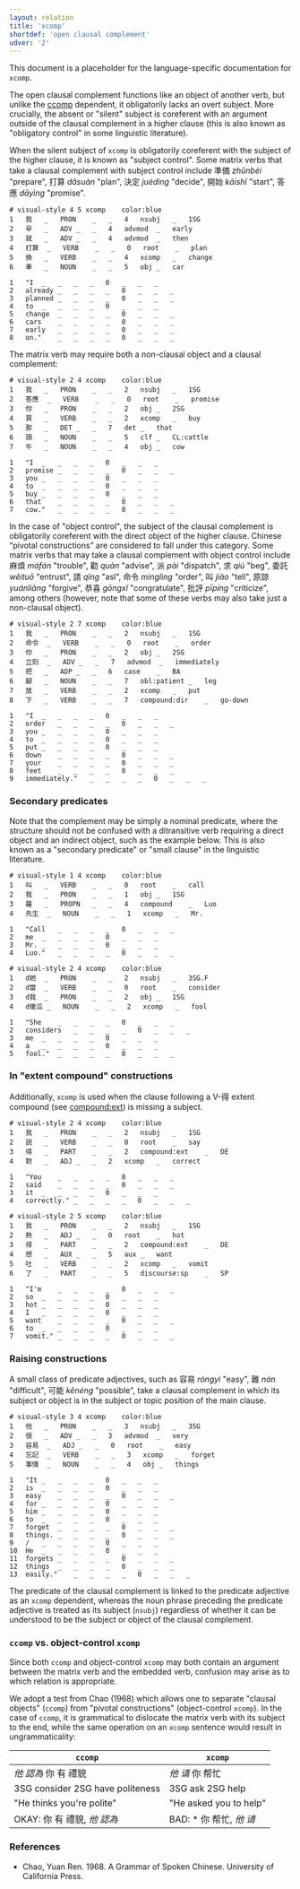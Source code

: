 ```yaml
---
layout: relation
title: 'xcomp'
shortdef: 'open clausal complement'
udver: '2'
---
```


This document is a placeholder for the language-specific documentation
for `xcomp`.

The open clausal complement functions like an object of another verb, but unlike the [ccomp]() dependent, it obligatorily lacks an overt subject. More crucially, the absent or "silent" subject is coreferent with an argument outside of the clausal complement in a higher clause (this is also known as "obligatory control" in some linguistic literature). 

When the silent subject of `xcomp` is obligatorily coreferent with the subject of the higher clause, it is known as "subject control". Some matrix verbs that take a clausal complement with subject control include 準備 _zhǔnbèi_ "prepare", 打算 _dǎsuàn_ "plan", 決定 _juédìng_ "decide", 開始 _kāishǐ_ "start", 答應 _dāyìng_ "promise".

~~~ conllu
# visual-style 4 5 xcomp	color:blue
1	我	_	PRON	_	_	4	nsubj	_	1SG
2	早	_	ADV	_	_	4	advmod	_	early
3	就	_	ADV	_	_	4	advmod	_	then
4	打算	_	VERB	_	_	0	root	_	plan
5	換	_	VERB	_	_	4	xcomp	_	change
6	車	_	NOUN	_	_	5	obj	_	car

1	"I	_	_	_	_	0	_	_	_
2	already	_	_	_	_	0	_	_	_
3	planned	_	_	_	_	0	_	_	_
4	to	_	_	_	_	0	_	_	_
5	change	_	_	_	_	0	_	_	_
6	cars	_	_	_	_	0	_	_	_
7	early	_	_	_	_	0	_	_	_
8	on."	_	_	_	_	0	_	_	_

~~~

The matrix verb may require both a non-clausal object and a clausal complement:

~~~ conllu
# visual-style 2 4 xcomp	color:blue
1	我	_	PRON	_	_	2	nsubj	_	1SG
2	答應	_	VERB	_	_	0	root	_	promise
3	你	_	PRON	_	_	2	obj	_	2SG
4	買	_	VERB	_	_	2	xcomp	_	buy
5	那	_	DET	_	_	7	det	_	that
6	頭	_	NOUN	_	_	5	clf	_	CL:cattle
7	牛	_	NOUN	_	_	4	obj	_	cow

1	"I	_	_	_	_	0	_	_	_
2	promise	_	_	_	_	0	_	_	_
3	you	_	_	_	_	0	_	_	_
4	to	_	_	_	_	0	_	_	_
5	buy	_	_	_	_	0	_	_	_
6	that	_	_	_	_	0	_	_	_
7	cow."	_	_	_	_	0	_	_	_

~~~

In the case of "object control", the subject of the clausal complement is obligatorily coreferent with the direct object of the higher clause. Chinese “pivotal constructions” are considered to fall under this category. Some matrix verbs that may take a clausal complement with object control include 麻煩 _máfán_ "trouble", 勸 _quàn_ "advise", 派 _pài_ "dispatch", 求 _qiú_ "beg", 委託 _wěituō_ "entrust", 請 _qǐng_ "asl", 命令 _mìnglìng_ "order", 叫 _jiào_ "tell", 原諒 _yuánliàng_ "forgive", 恭喜 _gōngxǐ_ "congratulate", 批評 _pīpíng_ "criticize", among others (however, note that some of these verbs may also take just a non-clausal object).

~~~ conllu
# visual-style 2 7 xcomp	color:blue
1	我	_	PRON	_	_	2	nsubj	_	1SG
2	命令	_	VERB	_	_	0	root	_	order
3	你	_	PRON	_	_	2	obj	_	2SG
4	立刻	_	ADV	_	_	7	advmod	_	immediately
5	把	_	ADP	_	_	6	case	_	BA
6	腳	_	NOUN	_	_	7	obl:patient	_	leg
7	放	_	VERB	_	_	2	xcomp	_	put
8	下	_	VERB	_	_	7	compound:dir	_	go-down

1	"I	_	_	_	_	0	_	_	_
2	order	_	_	_	_	0	_	_	_
3	you	_	_	_	_	0	_	_	_
4	to	_	_	_	_	0	_	_	_
5	put	_	_	_	_	0	_	_	_
6	down	_	_	_	_	0	_	_	_
7	your	_	_	_	_	0	_	_	_
8	feet	_	_	_	_	0	_	_	_
9	immediately."	_	_	_	_	0	_	_	_

~~~

### Secondary predicates

Note that the complement may be simply a nominal predicate, where the structure should not be confused with a ditransitive verb requiring a direct object and an indirect object, such as the example below. This is also known as a "secondary predicate" or "small clause" in the linguistic literature.

~~~ conllu
# visual-style 1 4 xcomp	color:blue
1	叫	_	VERB	_	_	0	root	_	call
2	我	_	PRON	_	_	1	obj	_	1SG
3	羅	_	PROPN	_	_	4	compound	_	Luo
4	先生	_	NOUN	_	_	1	xcomp	_	Mr.

1	"Call	_	_	_	_	0	_	_	_
2	me	_	_	_	_	0	_	_	_
3	Mr.	_	_	_	_	0	_	_	_
4	Luo."	_	_	_	_	0	_	_	_

~~~

~~~ conllu
# visual-style 2 4 xcomp	color:blue
1	d她	_	PRON	_	_	2	nsubj	_	3SG.F
2	d當	_	VERB	_	_	0	root	_	consider
3	d我	_	PRON	_	_	2	obj	_	1SG
4	d傻瓜	_	NOUN	_	_	2	xcomp	_	fool

1	"She	_	_	_	_	0	_	_	_
2	considers	_	_	_	_	0	_	_	_
3	me	_	_	_	_	0	_	_	_
4	a	_	_	_	_	0	_	_	_
5	fool."	_	_	_	_	0	_	_	_

~~~

### In "extent compound" constructions

Additionally, `xcomp` is used when the clause following a V-得 extent compound (see [compound:ext]()) is missing a subject.

~~~ conllu
# visual-style 2 4 xcomp	color:blue
1	我	_	PRON	_	_	2	nsubj	_	1SG
2	説	_	VERB	_	_	0	root	_	say
3	得	_	PART	_	_	2	compound:ext	_	DE
4	對	_	ADJ	_	_	2	xcomp	_	correct

1	"You	_	_	_	_	0	_	_	_
2	said	_	_	_	_	0	_	_	_
3	it	_	_	_	_	0	_	_	_
4	correctly."	_	_	_	_	0	_	_	_

~~~

~~~ conllu
# visual-style 2 5 xcomp	color:blue
1	我	_	PRON	_	_	2	nsubj	_	1SG
2	熱	_	ADJ	_	_	0	root	_	hot
3	得	_	PART	_	_	2	compound:ext	_	DE
4	想	_	AUX	_	_	5	aux	_	want
5	吐	_	VERB	_	_	2	xcomp	_	vomit
6	了	_	PART	_	_	5	discourse:sp	_	SP

1	"I'm	_	_	_	_	0	_	_	_
2	so	_	_	_	_	0	_	_	_
3	hot	_	_	_	_	0	_	_	_
4	I	_	_	_	_	0	_	_	_
5	want	_	_	_	_	0	_	_	_
6	to	_	_	_	_	0	_	_	_
7	vomit."	_	_	_	_	0	_	_	_

~~~

### Raising constructions

A small class of predicate adjectives, such as 容易 _róngyì_ "easy", 難 _nán_ "difficult", 可能 _kěnéng_ "possible", take a clausal complement in which its subject or object is in the subject or topic position of the main clause.

~~~ conllu
# visual-style 3 4 xcomp	color:blue
1	他	_	PRON	_	_	3	nsubj	_	3SG
2	很	_	ADV	_	_	3	advmod	_	very
3	容易	_	ADJ	_	_	0	root	_	easy
4	忘記	_	VERB	_	_	3	xcomp	_	forget
5	事情	_	NOUN	_	_	4	obj	_	things

1	"It	_	_	_	_	0	_	_	_
2	is	_	_	_	_	0	_	_	_
3	easy	_	_	_	_	0	_	_	_
4	for	_	_	_	_	0	_	_	_
5	him	_	_	_	_	0	_	_	_
6	to	_	_	_	_	0	_	_	_
7	forget	_	_	_	_	0	_	_	_
8	things.	_	_	_	_	0	_	_	_
9	/	_	_	_	_	0	_	_	_
10	He	_	_	_	_	0	_	_	_
11	forgets	_	_	_	_	0	_	_	_
12	things	_	_	_	_	0	_	_	_
13	easily."	_	_	_	_	0	_	_	_

~~~

The predicate of the clausal complement is linked to the predicate adjective as an `xcomp` dependent, whereas the noun phrase preceding the predicate adjective is treated as its subject (`nsubj`) regardless of whether it can be understood to be the subject or object of the clausal complement.

### `ccomp` vs. object-control `xcomp`

Since both `ccomp` and object-control `xcomp` may both contain an argument between the matrix verb and the embedded verb, confusion may arise as to which relation is appropriate. 

We adopt a test from Chao (1968) which allows one to separate "clausal objects" (`ccomp`) from "pivotal constructions" (object-control `xcomp`). In the case of `ccomp`, it is grammatical to dislocate the matrix verb with its subject to the end, while the same operation on an `xcomp` sentence would result in ungrammaticality:

<b>`ccomp`</b> | <b>`xcomp`</b>
-------------- | --------------
_他 認為_ 你 有 禮貌 | _他 请_ 你 帮忙
3SG consider 2SG have politeness | 3SG ask 2SG help
"He thinks you're polite" | "He asked you to help"
OKAY: 你 有 禮貌, _他 認為_ | BAD: * 你 帮忙, _他 请_

### References

- Chao, Yuan Ren. 1968. A Grammar of Spoken Chinese. University of California Press.
